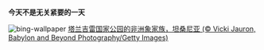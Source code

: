 
**今天不是无关紧要的一天**

![bing-wallpaper](https://www.bing.com/th?id=OHR.TarangireElephants_ZH-CN5447385839_1920x1080.jpg)
[塔兰吉雷国家公园的非洲象家族，坦桑尼亚 (© Vicki Jauron, Babylon and Beyond Photography/Getty Images)](https://www.bing.com/search?q=%E6%BF%92%E5%8D%B1%E7%89%A9%E7%A7%8D&amp;form=hpcapt&amp;mkt=zh-cn)
  